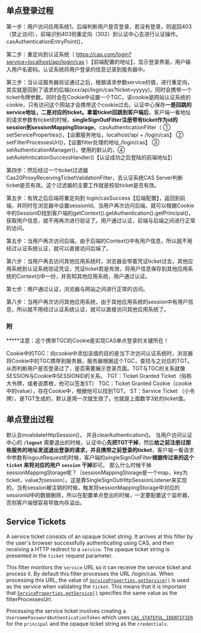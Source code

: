 ## 单点登录过程
第一步：用户访问应用系统1。后端判断用户是否登录，若没有登录，则返回403（禁止访问），前端识别403则重定向（302）到认证中心去进行认证操作。casAuthenticationEntryPoint()，

第二步：重定向到认证系统（ https://cas.com/login?service=localhost/api/login/cas ）【前端配置的地址】，显示登录界面，用户输入用户名密码。认证系统将用户登录的信息记录到服务器中。

第三步：当认证服务器验证通过之后，根据请求参数service的值，进行重定向，其实就是回到了请求的后端(xxx/api/login/cas?ticket=yyyyy)，同时会携带一个ticket令牌参数。同时会在Cookie中设置一个TGC，该cookie是网站认证系统的cookie，只有访问这个网站才会携带这个cookie过去。认证中心保存**一是回跳的service地址，二是对应的ticket。**拿着ticket**回跳到客户端后**，客户端一看地址的请求参数有ticket的时候，**singleSignOutFilter注册带有ticket作为id的session到sessionMappingStorage**。casAuthenticationFilter（ ① setServiceProperties()，【设置服务地址，localhost/api + /login/cas】 ② setFilterProcessesUrl()，【设置filter处理的地址,/login/cas】 ③ setAuthenticationManager()，使用的默认的，④ setAutehnticationSuccessHandler()【认证成功之后登陆的前端地址】）

第四步：然后经过一个ticket过滤器Cas20ProxyReceivingTicketValidationFilter，去认证系统CAS Server判断ticket是否有效。这个过滤器的主要工作就是校验ticket是否有效。

第五步：有效之后后端将重定向到 login/casSuccess【后端配置】，返回到前端，并同时在浏览器中设置sessionId。当用户再次访问后端，就可以根据Cookie 中的SessionID找到客户端的getContext().getAuthentication().getPrincipal()，获取用户信息，就不用再次进行验证了。用户通过认证，前端与后端之间进行正常的访问。

第五步：当用户再次访问后端，由于后端的Context()中有用户信息，所以就不用经过认证系统认证，就可以直接访问后端了。

第六步：当用户再去访问其他应用系统时，浏览器会带着凭证ticket过去，其他应用系统到认证系统验证凭证，凭证ticket若是有效，将用户信息保存到其他应用系统的Context()中一份，并告知其他应用系统，用户通过认证。

第七步：用户通过认证，浏览器与网站之间进行正常的访问。

第八步：当用户再次访问其他应用系统，由于其他应用系统的session中有用户信息，所以就不用经过认证系统认证，就可以直接访问其他应用系统了。

### 附
*****注意：这个携带TGC的Cookie是实现CAS单点登录的关键所在！

Cookie中的TGC：向cookie中添加该值的目的是当下次访问认证系统时，浏览器将Cookie中的TGC携带到服务器，服务器根据这个TGC，查找与之对应的TGT。从而判断用户是否登录过了，是否需要展示登录页面。TGT与TGC的关系就像SESSION与Cookie中SESSIONID的关系。
TGT：Ticket Granted Ticket（俗称大令牌，或者说票根，他可以签发ST）
TGC：Ticket Granted Cookie（cookie中的value），存在Cookie中，根据他可以找到TGT。
ST：Service Ticket （小令牌），是TGT生成的，默认是用一次就生效了。也就是上面数字3处的ticket值。

## 单点登出过程
默认会invalidateHttpSession()， 并且clearAuthentication()。
当用户访问认证中心的 **`/logout`** 需要退出的时候，认证中心**先把TGT干掉**，然后**给之前注册过那些服务的地址发送退出登录的请求，并且携带之前登录的ticket**，客户端一看请求中参数有logoutRequest的时候，客户端的singleSignOutFilter**根据传过来的这个 `ticket` 来将对应的用户 `session` 干掉**即可。
那么什么时候干掉sessionMappingStorage呢？（sessionMappingStorage是一个map，key为ticket，value为session）。这是靠SingleSignOutHttpSessionListener来实现的，当有session被注销的时候，触发将sessionMappingStorage中对应的sessionId中的数据删除，所以在配置单点登出的时候，一定要配置这个监听器，否则客户端很容易导致内存溢出。

## Service Tickets

A service ticket consists of an opaque ticket string. It arrives at this filter by the user's browser successfully authenticating using CAS, and then receiving a HTTP redirect to a  `service`. The opaque ticket string is presented in the  `ticket`  request parameter.

This filter monitors the  `service`  URL so it can receive the service ticket and process it. By default this filter processes the URL  /login/cas. When processing this URL, the value of  [`ServiceProperties.getService()`](https://docs.spring.io/spring-security/site/docs/4.2.20.RELEASE/apidocs/org/springframework/security/cas/ServiceProperties.html#getService--)  is used as the  service  when validating the  `ticket`. This means that it is important that  [`ServiceProperties.getService()`](https://docs.spring.io/spring-security/site/docs/4.2.20.RELEASE/apidocs/org/springframework/security/cas/ServiceProperties.html#getService--)  specifies the same value as the  filterProcessesUrl.

Processing the service ticket involves creating a  `UsernamePasswordAuthenticationToken`  which uses  [`CAS_STATEFUL_IDENTIFIER`](https://docs.spring.io/spring-security/site/docs/4.2.20.RELEASE/apidocs/org/springframework/security/cas/web/CasAuthenticationFilter.html#CAS_STATEFUL_IDENTIFIER)  for the  `principal`  and the opaque ticket string as the  `credentials`.





<!--stackedit_data:
eyJoaXN0b3J5IjpbLTc4NDkzNzg1NSwtMTk2OTI5OTgzMCwtOT
AwMzQwMjQ2LDQ0NjYyMzMwMCw2NDEzMjkzNTgsLTE5MTA0MTcy
OSwtMzc4NTk2NzM4XX0=
-->